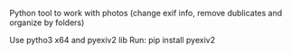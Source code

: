 Python tool to work with photos (change exif info, remove dublicates and organize by folders)

Use pytho3 x64
and  pyexiv2 lib
Run: pip install pyexiv2


